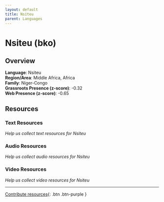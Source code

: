 ```yaml
---
layout: default
title: Nsiteu
parent: Languages
---
```


# Nsiteu (bko)

## Overview

**Language**: Nsiteu  
**Region/Area**: Middle Africa, Africa  
**Family**: Niger-Congo  
**Grassroots Presence (z-score)**: -0.32  
**Web Presence (z-score)**: -0.65  

## Resources

### Text Resources
*Help us collect text resources for Nsiteu*

### Audio Resources
*Help us collect audio resources for Nsiteu*

### Video Resources
*Help us collect video resources for Nsiteu*

---

[Contribute resources](https://forms.office.com/e/1SfLJx3u1r){: .btn .btn-purple }
